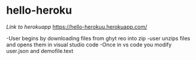 # hello-heroku
*Link to herokuapp* https://hello-herokuu.herokuapp.com/

-User begins by downloading files from ghyt reo into zip
-user unzips files and opens them in visual studio code
-Once in vs code you modify user.json and demofile.text
